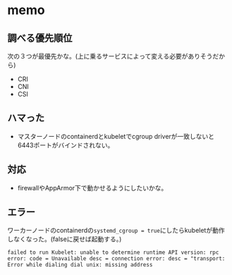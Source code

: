 # memo
## 調べる優先順位
次の３つが最優先かな。(上に乗るサービスによって変える必要がありそうだから)
- CRI
- CNI
- CSI

## ハマった
- マスターノードのcontainerdとkubeletでcgroup driverが一致しないと6443ポートがバインドされない。

## 対応
- firewallやAppArmor下で動かせるようにしたいかな。


## エラー
ワーカーノードのcontainerdの`systemd_cgroup = true`にしたらkubeletが動作しなくなった。(falseに戻せば起動する。)
```
failed to run Kubelet: unable to determine runtime API version: rpc error: code = Unavailable desc = connection error: desc = "transport: Error while dialing dial unix: missing address
```
